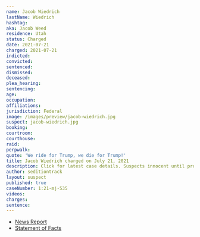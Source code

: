 ```yaml
---
name: Jacob Wiedrich
lastName: Wiedrich
hashtag:
aka: Jacob Weed
residence: Utah
status: Charged
date: 2021-07-21
charged: 2021-07-21
indicted:
convicted:
sentenced:
dismissed:
deceased:
plea_hearing:
sentencing:
age:
occupation:
affiliations:
jurisdiction: Federal
image: /images/preview/jacob-wiedrich.jpg
suspect: jacob-wiedrich.jpg
booking:
courtroom:
courthouse:
raid:
perpwalk:
quote: 'We ride for Trump, we die for Trump!'
title: Jacob Wiedrich charged on July 21, 2021
description: Click for latest case details. Suspects innocent until proven guilty.
author: seditiontrack
layout: suspect
published: true
caseNumber: 1:21-mj-535
videos:
charges:
sentence:
---
```

- [News Report](https://www.sltrib.com/news/2021/08/02/two-more-utahns-arrested/)
- [Statement of Facts](https://www.justice.gov/usao-dc/case-multi-defendant/file/1421541/download)
